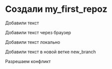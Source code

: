 ﻿#  Создали my_first_repoz

Добавили текст

Добавили текст через браузер

Добавили текст локально

Добавили текст в новой ветке new_branch

Разрешаем конфликт
